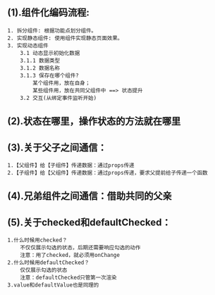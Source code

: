 ## (1).组件化编码流程:
	1. 拆分组件: 根据功能点划分组件。
	2. 实现静态组件: 使用组件实现静态页面效果。
	3. 实现动态组件
		3.1 动态显示初始化数据
		3.1.1 数据类型
		3.1.2 数据名称
		3.1.3 保存在哪个组件?
			某个组件用，放在自身；
			某些组件用，放在共同父组件中 ==> 状态提升
		3.2 交互(从绑定事件监听开始)
## (2).状态在哪里，操作状态的方法就在哪里
## (3).关于父子之间通信：
	1.【父组件】给【子组件】传递数据：通过props传递
	2.【子组件】给【父组件】传递数据：通过props传递，要求父提前给子传递一个函数
## (4).兄弟组件之间通信：借助共同的父亲
## (5).关于checked和defaultChecked：
	1.什么时候用checked？
		不仅仅展示勾选的状态，后期还需要响应勾选的动作
		注意：用了checked，就必须用onChange
	2.什么时候用defaultChecked？
		仅仅展示勾选的状态
		注意：defaultChecked只管第一次渲染
	3.value和defaultValue也是同理的